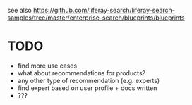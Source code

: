 see also https://github.com/liferay-search/liferay-search-samples/tree/master/enterprise-search/blueprints/blueprints

# TODO
- find more use cases
- what about recommendations for products?
- any other type of recommendation (e.g. experts)
- find expert based on user profile + docs written
- ???
